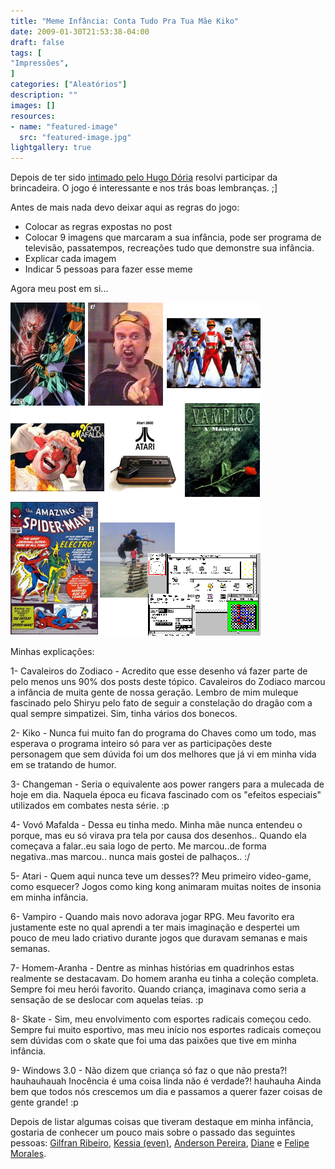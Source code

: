 ```yaml
---
title: "Meme Infância: Conta Tudo Pra Tua Mãe Kiko"
date: 2009-01-30T21:53:38-04:00
draft: false
tags: [
"Impressões",
]
categories: ["Aleatórios"]
description: ""
images: []
resources:
- name: "featured-image"
  src: "featured-image.jpg"
lightgallery: true
---
```


Depois de ter sido [intimado pelo Hugo Dória](https://hdoria.archlinux-br.org/blog/2009/01/29/meme-infancia/) resolvi participar da brincadeira. O jogo é interessante e nos trás boas lembranças. ;]

<!--more-->

Antes de mais nada devo deixar aqui as regras do jogo:

  * Colocar as regras expostas no post
  * Colocar 9 imagens que marcaram a sua infância, pode ser programa de televisão, passatempos, recreações tudo que demonstre sua infância.
  * Explicar cada imagem
  * Indicar 5 pessoas para fazer esse meme

Agora meu post em si...

![Infância Kalib](kalib_infa.png)

Minhas explicações:

1- Cavaleiros do Zodiaco - Acredito que esse desenho vá fazer parte de pelo menos uns 90% dos posts deste tópico. Cavaleiros do Zodiaco marcou a infância de muita gente de nossa geração. Lembro de mim muleque fascinado pelo Shiryu pelo fato de seguir a constelação do dragão com a qual sempre simpatizei. Sim, tinha vários dos bonecos.  

2- Kiko - Nunca fui muito fan do programa do Chaves como um todo, mas esperava o programa inteiro só para ver as participações deste personagem que sem dúvida foi um dos melhores que já vi em minha vida em se tratando de humor.  

3- Changeman - Seria o equivalente aos power rangers para a mulecada de hoje em dia. Naquela época eu ficava fascinado com os "efeitos especiais" utilizados em combates nesta série. :p  

4- Vovó Mafalda - Dessa eu tinha medo. Minha mãe nunca entendeu o porque, mas eu só virava pra tela por causa dos desenhos.. Quando ela começava a falar..eu saia logo de perto. Me marcou..de forma negativa..mas marcou.. nunca mais gostei de palhaços.. :/  

5- Atari - Quem aqui nunca teve um desses?? Meu primeiro video-game, como esquecer? Jogos como king kong animaram muitas noites de insonia em minha infância.  

6- Vampiro - Quando mais novo adorava jogar RPG. Meu favorito era justamente este no qual aprendi a ter mais imaginação e despertei um pouco de meu lado criativo durante jogos que duravam semanas e mais semanas.  

7- Homem-Aranha - Dentre as minhas histórias em quadrinhos estas realmente se destacavam. Do homem aranha eu tinha a coleção completa. Sempre foi meu herói favorito. Quando criança, imaginava como seria a sensação de se deslocar com aquelas teias. :p  

8- Skate - Sim, meu envolvimento com esportes radicais começou cedo. Sempre fui muito esportivo, mas meu início nos esportes radicais começou sem dúvidas com o skate que foi uma das paixões que tive em minha infância.  

9- Windows 3.0 - Não dizem que criança só faz o que não presta?! hauhauhauah Inocência é uma coisa linda não é verdade?! hauhauha Ainda bem que todos nós crescemos um dia e passamos a querer fazer coisas de gente grande! :p

Depois de listar algumas coisas que tiveram destaque em minha infância, gostaria de conhecer um pouco mais sobre o passado das seguintes pessoas: [Gilfran Ribeiro](https://blog.gilfran.net/), [Kessia (even)](https://even.archlinux-br.org/blog), [Anderson Pereira](https://vivendotecnologia.blogspot.com/), [Diane](https://elidianemf.blogspot.com/) e [Felipe Morales](https://felipeblog.freehostia.com/wordpress/).

